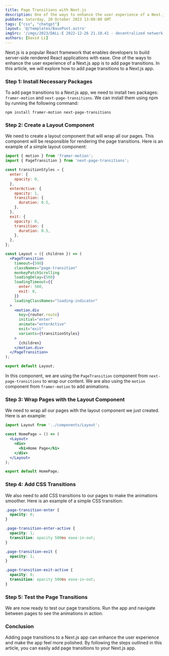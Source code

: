 ```yaml
---
title: Page Transitions with Next.js
description: One of the ways to enhance the user experience of a Next.js app is to add page transitions. In this article, we will explore how to add page transitions to a Next.js app.
pubDate: Saturday, 20 October 2023 13:00:00 GMT
tags: ["css", "chatgpt"]
layout: '@/templates/BasePost.astro'
imgSrc: '/imgs/2023/DALL·E 2022-12-26 21.10.41 - decentralized network diagram simple bobble heads.png'
authors: [David Li]
---
```



Next.js is a popular React framework that enables developers to build server-side rendered React applications with ease. One of the ways to enhance the user experience of a Next.js app is to add page transitions. In this article, we will explore how to add page transitions to a Next.js app.

### Step 1: Install Necessary Packages

To add page transitions to a Next.js app, we need to install two packages: `framer-motion` and `next-page-transitions`. We can install them using npm by running the following command:

```
npm install framer-motion next-page-transitions
```

### Step 2: Create a Layout Component

We need to create a layout component that will wrap all our pages. This component will be responsible for rendering the page transitions. Here is an example of a simple layout component:

```jsx
import { motion } from 'framer-motion';
import { PageTransition } from 'next-page-transitions';

const transitionStyles = {
  enter: {
    opacity: 0,
  },
  enterActive: {
    opacity: 1,
    transition: {
      duration: 0.5,
    },
  },
  exit: {
    opacity: 0,
    transition: {
      duration: 0.5,
    },
  },
};

const Layout = ({ children }) => (
  <PageTransition
    timeout={500}
    classNames="page-transition"
    monkeyPatchScrolling
    loadingDelay={500}
    loadingTimeout={{
      enter: 500,
      exit: 0,
    }}
    loadingClassNames="loading-indicator"
  >
    <motion.div
      key={router.route}
      initial="enter"
      animate="enterActive"
      exit="exit"
      variants={transitionStyles}
    >
      {children}
    </motion.div>
  </PageTransition>
);

export default Layout;
```

In this component, we are using the `PageTransition` component from `next-page-transitions` to wrap our content. We are also using the `motion` component from `framer-motion` to add animations.

### Step 3: Wrap Pages with the Layout Component

We need to wrap all our pages with the layout component we just created. Here is an example:

```jsx
import Layout from '../components/Layout';

const HomePage = () => (
  <Layout>
    <div>
      <h1>Home Page</h1>
    </div>
  </Layout>
);

export default HomePage;
```

### Step 4: Add CSS Transitions

We also need to add CSS transitions to our pages to make the animations smoother. Here is an example of a simple CSS transition:

```css
.page-transition-enter {
  opacity: 0;
}

.page-transition-enter-active {
  opacity: 1;
  transition: opacity 500ms ease-in-out;
}

.page-transition-exit {
  opacity: 1;
}

.page-transition-exit-active {
  opacity: 0;
  transition: opacity 500ms ease-in-out;
}
```

### Step 5: Test the Page Transitions

We are now ready to test our page transitions. Run the app and navigate between pages to see the animations in action.

### Conclusion

Adding page transitions to a Next.js app can enhance the user experience and make the app feel more polished. By following the steps outlined in this article, you can easily add page transitions to your Next.js app.